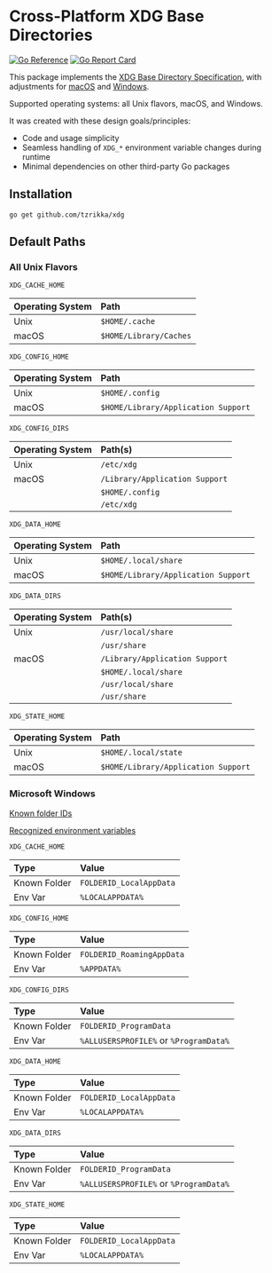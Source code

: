 # Cross-Platform XDG Base Directories

[![Go Reference](https://pkg.go.dev/badge/github.com/tzrikka/xdg.svg)](https://pkg.go.dev/github.com/tzrikka/xdg)
[![Go Report Card](https://goreportcard.com/badge/github.com/tzrikka/xdg)](https://goreportcard.com/report/github.com/tzrikka/xdg)

This package implements the [XDG Base Directory Specification](https://specifications.freedesktop.org/basedir-spec/latest/), with adjustments for [macOS](https://developer.apple.com/library/archive/documentation/FileManagement/Conceptual/FileSystemProgrammingGuide/MacOSXDirectories/MacOSXDirectories.html#//apple_ref/doc/uid/TP40010672-CH10-SW1) and [Windows](http://learn.microsoft.com/en-us/windows/win32/shell/knownfolderid).

Supported operating systems: all Unix flavors, macOS, and Windows.

It was created with these design goals/principles:

- Code and usage simplicity
- Seamless handling of `XDG_*` environment variable changes during runtime
- Minimal dependencies on other third-party Go packages

## Installation

```shell
go get github.com/tzrikka/xdg
```

## Default Paths

### All Unix Flavors

`XDG_CACHE_HOME`

| Operating System | Path                   |
| :--------------- | :--------------------- |
| Unix             | `$HOME/.cache`         |
| macOS            | `$HOME/Library/Caches` |

`XDG_CONFIG_HOME`

| Operating System | Path                                |
| :--------------- | :---------------------------------- |
| Unix             | `$HOME/.config`                     |
| macOS            | `$HOME/Library/Application Support` |

`XDG_CONFIG_DIRS`

| Operating System | Path(s)                        |
| :--------------- | :----------------------------- |
| Unix             | `/etc/xdg`                     |
| macOS            | `/Library/Application Support` |
|                  | `$HOME/.config`                |
|                  | `/etc/xdg`                     |

`XDG_DATA_HOME`

| Operating System | Path                                |
| :--------------- | :---------------------------------- |
| Unix             | `$HOME/.local/share`                |
| macOS            | `$HOME/Library/Application Support` |

`XDG_DATA_DIRS`

| Operating System | Path(s)                        |
| :--------------- | :----------------------------- |
| Unix             | `/usr/local/share`             |
|                  | `/usr/share`                   |
| macOS            | `/Library/Application Support` |
|                  | `$HOME/.local/share`           |
|                  | `/usr/local/share`             |
|                  | `/usr/share`                   |

`XDG_STATE_HOME`

| Operating System | Path                                |
| :--------------- | :---------------------------------- |
| Unix             | `$HOME/.local/state`                |
| macOS            | `$HOME/Library/Application Support` |

### Microsoft Windows

[Known folder IDs](https://learn.microsoft.com/en-us/windows/win32/shell/knownfolderid)

[Recognized environment variables](https://learn.microsoft.com/en-us/windows/deployment/usmt/usmt-recognized-environment-variables)

`XDG_CACHE_HOME`

| Type         | Value                   |
| :----------- | :---------------------- |
| Known Folder | `FOLDERID_LocalAppData` |
| Env Var      | `%LOCALAPPDATA%`        |

`XDG_CONFIG_HOME`

| Type         | Value                     |
| :----------- | :------------------------ |
| Known Folder | `FOLDERID_RoamingAppData` |
| Env Var      | `%APPDATA%`               |

`XDG_CONFIG_DIRS`

| Type         | Value                                  |
| :----------- | :------------------------------------- |
| Known Folder | `FOLDERID_ProgramData`                 |
| Env Var      | `%ALLUSERSPROFILE%` or `%ProgramData%` |

`XDG_DATA_HOME`

| Type         | Value                   |
| :----------- | :---------------------- |
| Known Folder | `FOLDERID_LocalAppData` |
| Env Var      | `%LOCALAPPDATA%`        |

`XDG_DATA_DIRS`

| Type         | Value                                  |
| :----------- | :------------------------------------- |
| Known Folder | `FOLDERID_ProgramData`                 |
| Env Var      | `%ALLUSERSPROFILE%` or `%ProgramData%` |

`XDG_STATE_HOME`

| Type         | Value                   |
| :----------- | :---------------------- |
| Known Folder | `FOLDERID_LocalAppData` |
| Env Var      | `%LOCALAPPDATA%`        |
